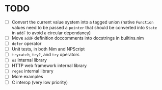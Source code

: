 # TODO

- [ ] Convert the current value system into a tagged union (native `Function` values need to be passed a `pointer` that should be converted into `State` in `addF` to avoid a circular dependancy)
- [ ] Move `addF` definition doccomments into docstrings in builtins.nim
- [ ] `defer` operator
- [ ] Unit tests, in both Nim and NPScript
- [ ] `trycatch`, `try?`, and `try` operators
- [ ] `os` internal library
- [ ] HTTP web framework internal library
- [ ] `regex` internal library
- [ ] More examples
- [ ] C interop (very low priority)
